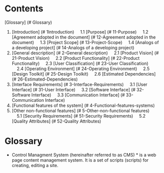 # Contents
[Glossary] (# Glossary)
1. [Introduction] (# 1Introduction)
    1.1 [Purpose] (# 11-Purpose)
    1.2 [Agreement adopted in the document] (# 12-Agreement adopted in the document)
    1.3 [Project Scope] (# 13-Project-Scope)
    1.4 [Analogs of a developing project] (# 14-Analogs of a developing project)
2. [General description] (# 2-General description)
    2.1 [Product Vision] (# 21-Product Vision)
    2.2 [Product Functionality] (# 22-Product Functionality)
    2.3 [User Classification] (# 23-User Classification)
    2.4 [Operating Environment] (# 24-Operating Environment)
    2.5 [Design Toolkit] (# 25-Design Toolkit)
    2.6 [Estimated Dependencies] (# 26-Estimated-Dependencies)
3. [Interface Requirements] (# 3-Interface-Requirements)
    3.1 [User Interface] (# 31-User Interface)
    3.2 [Software Interface] (# 32-Software Interface)
    3.3 [Communication Interface] (# 33-Communication Interface)
4. [Functional features of the system] (# 4-Functional-features-systems)
5. [Other non-functional features] (# 5-Other-non-functional features)
    5.1 [Security Requirements] (# 51-Security Requirements)
    5.2 [Quality Attributes] (# 52-Quality Attributes)

# Glossary
* Control Managment System (hereinafter referred to as CMS) * is a web page content management system. It is a set of scripts (scripts) for creating, editing a site.
